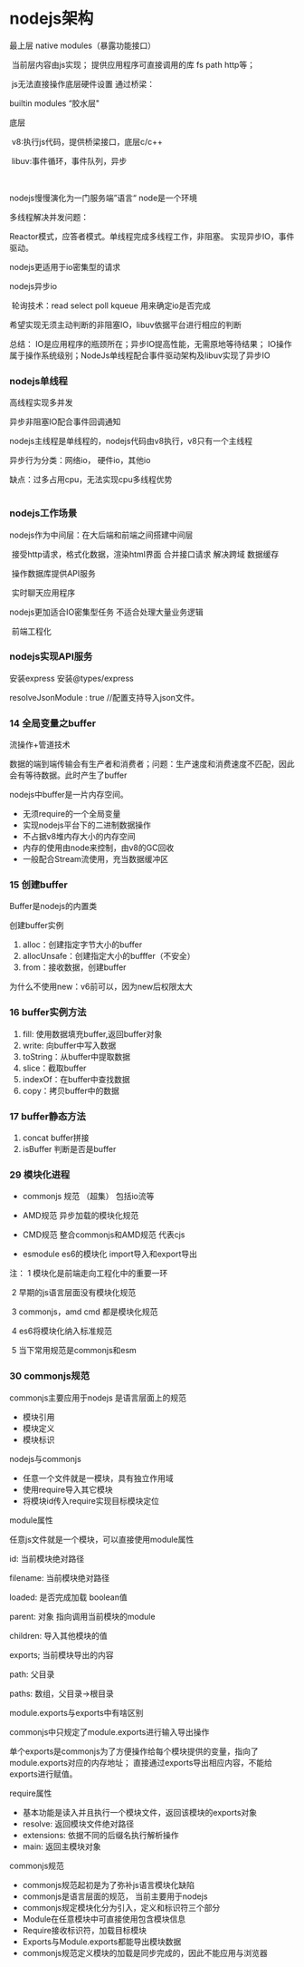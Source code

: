 # nodejs架构

最上层 native modules（暴露功能接口）

​	当前层内容由js实现； 提供应用程序可直接调用的库 fs path http等；

​	js无法直接操作底层硬件设置 通过桥梁：

builtin modules “胶水层"

底层 

​	v8:执行js代码，提供桥梁接口，底层c/c++

​	libuv:事件循环，事件队列，异步

​	

nodejs慢慢演化为一门服务端”语言“ node是一个环境

多线程解决并发问题：

Reactor模式，应答者模式。单线程完成多线程工作，非阻塞。 实现异步IO，事件驱动。

nodejs更适用于io密集型的请求



nodejs异步io 

​	轮询技术：read select poll kqueue  用来确定io是否完成

希望实现无须主动判断的非阻塞IO，libuv依据平台进行相应的判断

总结： IO是应用程序的瓶颈所在；异步IO提高性能，无需原地等待结果； IO操作属于操作系统级别；NodeJs单线程配合事件驱动架构及libuv实现了异步IO



### nodejs单线程

高线程实现多并发

异步非阻塞IO配合事件回调通知

nodejs主线程是单线程的，nodejs代码由v8执行，v8只有一个主线程

异步行为分类：网络io， 硬件io，其他io

缺点：过多占用cpu，无法实现cpu多线程优势

```

```

### nodejs工作场景

nodejs作为中间层：在大后端和前端之间搭建中间层

​	接受http请求，格式化数据，渲染html界面 合并接口请求 解决跨域 数据缓存

​	操作数据库提供API服务

​	实时聊天应用程序

nodejs更加适合IO密集型任务   不适合处理大量业务逻辑

​	前端工程化



### nodejs实现API服务

安装express  安装@types/express

resolveJsonModule : true    //配置支持导入json文件。



### 14 全局变量之buffer

流操作+管道技术 

数据的端到端传输会有生产者和消费者；问题：生产速度和消费速度不匹配，因此会有等待数据。此时产生了buffer

nodejs中buffer是一片内存空间。

- 无须require的一个全局变量
- 实现nodejs平台下的二进制数据操作
- 不占据v8堆内存大小的内存空间
- 内存的使用由node来控制，由v8的GC回收
- 一般配合Stream流使用，充当数据缓冲区

### 15 创建buffer

Buffer是nodejs的内置类

创建buffer实例

1. alloc：创建指定字节大小的buffer
2. allocUnsafe：创建指定大小的bufffer（不安全）
3. from：接收数据，创建buffer

为什么不使用new：v6前可以，因为new后权限太大

### 16 buffer实例方法

1. fill: 使用数据填充buffer,返回buffer对象
2. write: 向buffer中写入数据
3. toString：从buffer中提取数据
4. slice：截取buffer
5. indexOf：在buffer中查找数据
6. copy：拷贝buffer中的数据

### 17 buffer静态方法

1. concat buffer拼接
2. isBuffer 判断是否是buffer



### 29 模块化进程

- commonjs 规范 （超集） 包括io流等 
- AMD规范  异步加载的模块化规范 
- CMD规范  整合commonjs和AMD规范  代表cjs

- esmodule  es6的模块化 import导入和export导出  

注： 1 模块化是前端走向工程化中的重要一环

​		 2 早期的js语言层面没有模块化规范

​		 3 commonjs，amd cmd 都是模块化规范

​         4 es6将模块化纳入标准规范

​		 5 当下常用规范是commonjs和esm



### 30 commonjs规范

commonjs主要应用于nodejs   是语言层面上的规范

- 模块引用
- 模块定义
- 模块标识



nodejs与commonjs

- 任意一个文件就是一模块，具有独立作用域
- 使用require导入其它模块
- 将模块id传入require实现目标模块定位



module属性

任意js文件就是一个模块，可以直接使用module属性

id: 当前模块绝对路径

filename:  当前模块绝对路径

loaded:  是否完成加载 boolean值 

parent:  对象 指向调用当前模块的module

children:  导入其他模块的值

exports;  当前模块导出的内容

path: 父目录

paths: 数组，父目录→根目录



module.exports与exports中有啥区别

commonjs中只规定了module.exports进行输入导出操作

单个exports是commonjs为了方便操作给每个模块提供的变量，指向了module.exports对应的内存地址； 直接通过exports导出相应内容，不能给exports进行赋值。



require属性

- 基本功能是读入并且执行一个模块文件，返回该模块的exports对象
- resolve: 返回模块文件绝对路径
- extensions: 依据不同的后缀名执行解析操作
- main: 返回主模块对象

commonjs规范

- commonjs规范起初是为了弥补js语言模块化缺陷
- commonjs是语言层面的规范， 当前主要用于nodejs
- commonjs规定模块化分为引入，定义和标识符三个部分
- Module在任意模块中可直接使用包含模块信息
- Require接收标识符，加载目标模块
- Exports与Module.exports都能导出模块数据
- commonjs规范定义模块的加载是同步完成的，因此不能应用与浏览器

